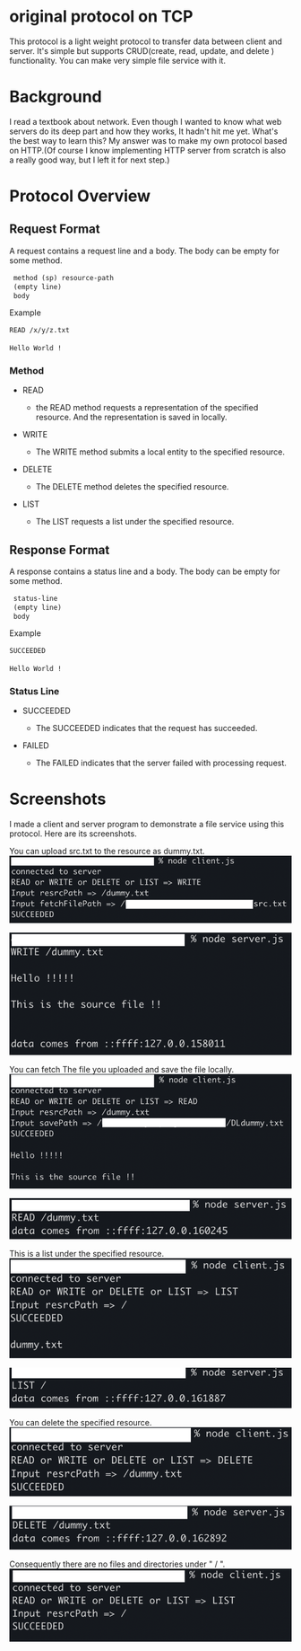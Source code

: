 # original protocol on TCP
This protocol is a light weight protocol to transfer data between client and server. It's simple but supports CRUD(create, read, update, and delete ) functionality. You can make very simple file service with it.

# Background
I read a textbook about network. Even though I wanted to know what web servers do its deep part and how they works, It hadn't hit me yet. What's the best way to learn this? My answer was to make my own protocol based on HTTP.(Of course I know implementing HTTP server from scratch is also a really good way, but I left it for next step.)

# Protocol Overview
## Request Format
A request contains a request line and a body. The body can be empty for some method.

```
 method (sp) resource-path
 (empty line)
 body
  ```

Example
```
READ /x/y/z.txt

Hello World !
```
### Method
- READ
  - the READ method requests a representation of the specified resource. And the representation is saved in locally.

- WRITE
  - The WRITE method submits a local entity to the specified resource.

- DELETE
  - The DELETE method deletes the specified resource.

- LIST
  - The LIST requests a list under the specified resource.

## Response Format
A response contains a status line and a body. The body can be empty for some method.

```
 status-line
 (empty line)
 body
```

Example
```
SUCCEEDED

Hello World !
```
### Status Line
- SUCCEEDED
  - The SUCCEEDED indicates that the request has succeeded.

- FAILED
  - The FAILED indicates that the server failed with processing request.

# Screenshots
I made a client and server program to demonstrate a file service using this protocol. Here are its screenshots.

You can upload src.txt to the resource as dummy.txt.
![](img/write-res.png)

![](img/write-req.png)

You can fetch The file you uploaded and save the file locally.
![](img/read-res.png)

![](img/read-req.png)

This is a list under the specified resource.
![](img/list-res.png)

![](img/list-req.png)

You can delete the specified resource.
![](img/delete-res.png)

![](img/delete-req.png)

Consequently there are no files and directories under  " / ".
![](img/delete-result.png)






